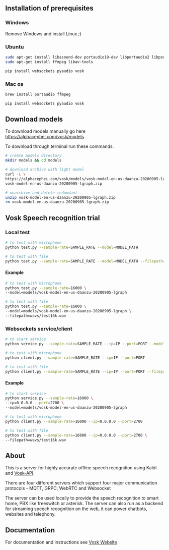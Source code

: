 ## Installation of prerequisites

### Windows

Remove Windows and install Linux ;)

### Ubuntu

```bash
sudo apt-get install libasound-dev portaudio19-dev libportaudio2 libportaudiocpp0
sudo apt-get install ffmpeg libav-tools

pip install websockets pyaudio vosk
```
### Mac os

```bash
brew install portaudio ffmpeg

pip install websockets pyaudio vosk
```

## Download models

To download models manually go here https://alphacephei.com/vosk/models.  

To download through terminal run these commands:

```bash
# create models directory
mkdir models && cd models

# download archive with light model
curl -L \
https://alphacephei.com/vosk/models/vosk-model-en-us-daanzu-20200905-lgraph.zip > \
vosk-model-en-us-daanzu-20200905-lgraph.zip

# unarchive and delete redundant
unzip vosk-model-en-us-daanzu-20200905-lgraph.zip
rm vosk-model-en-us-daanzu-20200905-lgraph.zip
```

## Vosk Speech recognition trial

### Local test

```bash
# to test with microphone
python test.py --sample-rate=SAMPLE_RATE --model=MODEL_PATH

# to test with file
python test.py --sample-rate=SAMPLE_RATE --model=MODEL_PATH --filepath=FILE_PATH
```

#### Example

```bash
# to test with microphone
python test.py --sample-rate=16000 \
--model=models/vosk-model-en-us-daanzu-20200905-lgraph

# to test with file
python test.py --sample-rate=16000 \
--model=models/vosk-model-en-us-daanzu-20200905-lgraph \
--filepath=wavs/test16k.wav
```

### Websockets service/client

```bash
# to start service
python service.py --sample-rate=SAMPLE_RATE --ip=IP --port=PORT --model=MODEL_PATH

# to test with microphone
python client.py --sample-rate=SAMPLE_RATE --ip=IP --port=PORT

# to test with file
python client.py --sample-rate=SAMPLE_RATE --ip=IP --port=PORT --filepath=FILE_PATH
```

#### Example

```bash
# to start service
python service.py --sample-rate=16000 \
--ip=0.0.0.0 --port=2700 \
--model=models/vosk-model-en-us-daanzu-20200905-lgraph

# to test with microphone
python client.py --sample-rate=16000 --ip=0.0.0.0 --port=2700

# to test with file
python client.py --sample-rate=16000 --ip=0.0.0.0 --port=2700 \
--filepath=wavs/test16k.wav
```

## About

This is a server for highly accurate offline speech recognition using
Kaldi and [Vosk-API](https://github.com/alphacep/vosk-api).

There are four different servers which support four major communication
protocols - MQTT, GRPC, WebRTC and Websocket

The server can be used locally to provide the speech recognition to smart
home, PBX like freeswitch or asterisk. The server can also run as a
backend for streaming speech recognition on the web, it can power
chatbots, websites and telephony.

## Documentation

For documentation and instructions see [Vosk Website](https://alphacephei.com/vosk/server)